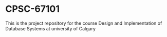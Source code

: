 # CPSC-67101
This is the project repository for the course Design and Implementation of Database Systems at university of Calgary
